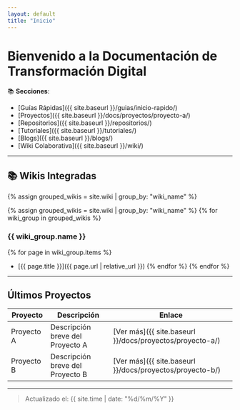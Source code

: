 ```yaml
---
layout: default
title: "Inicio"
---
```


# Bienvenido a la Documentación de Transformación Digital

📚 **Secciones**:  
- [Guías Rápidas]({{ site.baseurl }}/guias/inicio-rapido/)  
- [Proyectos]({{ site.baseurl }}/docs/proyectos/proyecto-a/)
- [Repositorios]({{ site.baseurl }}/repositorios/)
- [Tutoriales]({{ site.baseurl }}/tutoriales/)
- [Blogs]({{ site.baseurl }}/blogs/)
- [Wiki Colaborativa]({{ site.baseurl }}/wiki/)

---

## 📚 Wikis Integradas

{% assign grouped_wikis = site.wiki | group_by: "wiki_name" %}

{% assign grouped_wikis = site.wiki | group_by: "wiki_name" %}
{% for wiki_group in grouped_wikis %}
### {{ wiki_group.name }}
{% for page in wiki_group.items %}
- [{{ page.title }}]({{ page.url | relative_url }})
{% endfor %}
{% endfor %}

---

## Últimos Proyectos

| Proyecto | Descripción | Enlace |
|----------|-------------|--------|
| Proyecto A | Descripción breve del Proyecto A | [Ver más]({{ site.baseurl }}/docs/proyectos/proyecto-a/) |
| Proyecto B | Descripción breve del Proyecto B | [Ver más]({{ site.baseurl }}/docs/proyectos/proyecto-b/) |

---

> Actualizado el: {{ site.time | date: "%d/%m/%Y" }}
